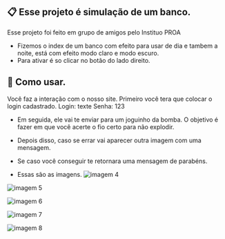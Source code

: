 ## :clipboard: Esse projeto é simulação de um banco.
Esse projeto foi feito em grupo de amigos pelo Instituo PROA
* Fizemos o index de um banco com efeito para usar de dia e tambem a noite, está com efeito modo claro e modo escuro. 
* Para ativar é so clicar no botão do lado direito.

## :file_folder: Como usar.
Você faz a interação com o nosso site.
Primeiro você tera que colocar o login cadastrado.
Login: texte
Senha: 123
* Em seguida, ele vai te enviar para um joguinho da bomba.
O objetivo é fazer em que você acerte o fio certo para não explodir.
* Depois disso, caso se errar vai aparecer outra imagem com uma mensagem.
* Se caso você conseguir te retornara uma mensagem de parabéns.

* Essas são as imagens. 
![imagem 4](https://user-images.githubusercontent.com/89853102/173108941-56e06052-72cf-4ce9-a859-3e8034063df5.png)

![imagem 5](https://user-images.githubusercontent.com/89853102/173108943-1b72eeac-231c-42aa-8aee-5d3af882a6d2.png)

![imagem 6](https://user-images.githubusercontent.com/89853102/173108946-f89f4740-cccd-44c9-94d0-82d3bcf3758d.png)

![imagem 7](https://user-images.githubusercontent.com/89853102/173108947-01b72e02-e5fd-4581-8505-b73a81b5ebf5.png)

![imagem 8](https://user-images.githubusercontent.com/89853102/173108936-982053a7-48a8-42c3-90dc-b4105aef84d7.png)
